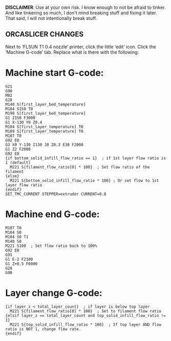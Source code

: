 **DISCLAIMER**: Use at your own risk. I know enough to not be afraid to tinker. And like tinkering so much, I don't mind breaking stuff and fixing it later. That said, I will not intentionally break stuff.


## **ORCASLICER CHANGES**

Next to ‘FLSUN T1 0.4 nozzle’ printer, click the little ‘edit’ icon. Click the ‘Machine G-code’ tab.  Replace what is there with the following:
 

# **Machine start G-code:**
```
G21
G90
M82
G28
M140 S[first_layer_bed_temperature]
M104 S150 T0
M190 S[first_layer_bed_temperature]
G1 Z150 F3000
G1 X-130 Y0 Z0.4
M104 S[first_layer_temperature] T0
M109 S[first_layer_temperature] T0
M107 T0
G92 E0
G3 X0 Y-130 I130 J0 Z0.3 E30 F2000
G1 Z2 F2000
G92 E0
{if bottom_solid_infill_flow_ratio == 1}  ; if 1st layer flow ratio is 1 (default)
  M221 S{filament_flow_ratio[0] * 100}  ; Set flow ratio of the filament
{else}
  M221 S{bottom_solid_infill_flow_ratio * 100} ; Or set flow to 1st layer flow ratio
{endif}
SET_TMC_CURRENT STEPPER=extruder CURRENT=0.8
```

# **Machine end G-code:**
```
M107 T0
M104 S0
M104 S0 T1
M140 S0
M221 S100  ; Set flow ratio back to 100%
G92 E0
G91
G1 E-2 F2100
G1 Z+0.5 F6000
G28
G90
```
 

# **Layer change G-code:**
```
{if layer_z < total_layer_count}  ; if layer is below top layer
  M221 S{filament_flow_ratio[0] * 100}  ; Set to filament flow ratio
{elsif layer_z == total_layer_count and top_solid_infill_flow_ratio != 1}
  M221 S{top_solid_infill_flow_ratio * 100}  ; If top layer AND flow ratio is NOT 1, change flow rate.
{endif}
```
